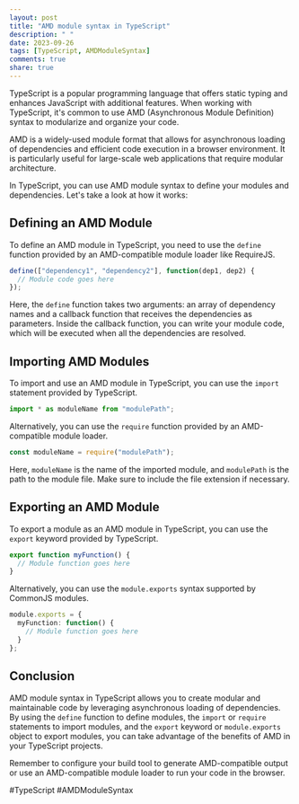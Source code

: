 ```yaml
---
layout: post
title: "AMD module syntax in TypeScript"
description: " "
date: 2023-09-26
tags: [TypeScript, AMDModuleSyntax]
comments: true
share: true
---
```


TypeScript is a popular programming language that offers static typing and enhances JavaScript with additional features. When working with TypeScript, it's common to use AMD (Asynchronous Module Definition) syntax to modularize and organize your code.

AMD is a widely-used module format that allows for asynchronous loading of dependencies and efficient code execution in a browser environment. It is particularly useful for large-scale web applications that require modular architecture.

In TypeScript, you can use AMD module syntax to define your modules and dependencies. Let's take a look at how it works:

## Defining an AMD Module

To define an AMD module in TypeScript, you need to use the `define` function provided by an AMD-compatible module loader like RequireJS.

```typescript
define(["dependency1", "dependency2"], function(dep1, dep2) {
  // Module code goes here
});
```
Here, the `define` function takes two arguments: an array of dependency names and a callback function that receives the dependencies as parameters. Inside the callback function, you can write your module code, which will be executed when all the dependencies are resolved.

## Importing AMD Modules

To import and use an AMD module in TypeScript, you can use the `import` statement provided by TypeScript. 

```typescript
import * as moduleName from "modulePath";
```
Alternatively, you can use the `require` function provided by an AMD-compatible module loader.

```typescript
const moduleName = require("modulePath");
```

Here, `moduleName` is the name of the imported module, and `modulePath` is the path to the module file. Make sure to include the file extension if necessary.

## Exporting an AMD Module

To export a module as an AMD module in TypeScript, you can use the `export` keyword provided by TypeScript.

```typescript
export function myFunction() {
  // Module function goes here
}
```

Alternatively, you can use the `module.exports` syntax supported by CommonJS modules.

```typescript
module.exports = {
  myFunction: function() {
    // Module function goes here
  }
};
```

## Conclusion

AMD module syntax in TypeScript allows you to create modular and maintainable code by leveraging asynchronous loading of dependencies. By using the `define` function to define modules, the `import` or `require` statements to import modules, and the `export` keyword or `module.exports` object to export modules, you can take advantage of the benefits of AMD in your TypeScript projects.

Remember to configure your build tool to generate AMD-compatible output or use an AMD-compatible module loader to run your code in the browser.

#TypeScript #AMDModuleSyntax